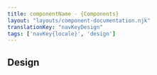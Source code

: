 ```yaml
---
title: componentName - {Components}
layout: "layouts/component-documentation.njk"
translationKey: "navKeyDesign"
tags: ['navKey{locale}', 'design']
---
```


## Design

